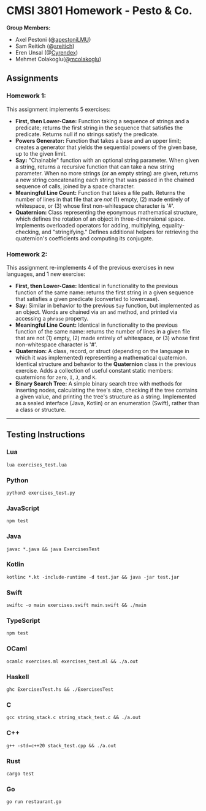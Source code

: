# CMSI 3801 Homework - Pesto & Co.

**Group Members:** 

* Axel Pestoni (@[apestoniLMU](https://github.com/apestoniLMU))
* Sam Reitich (@[sreitich](https://github.com/sreitich))
* Eren Unsal (@[Cyrendex](https://github.com/Cyrendex))
* Mehmet Colakoglu(@[mcolakoglu](https://github.com/Mehmet-Colak))



## Assignments



### **Homework 1:**

This assignment implements 5 exercises: 
* **First, then Lower-Case:** Function taking a sequence of strings and a predicate; returns the first string in the sequence that satisfies the predicate. Returns null if no strings satisfy the predicate.
* **Powers Generator:** Function that takes a base and an upper limit; creates a generator that yields the sequential powers of the given base, up to the given limit.
* **Say:** "Chainable" function with an optional string parameter. When given a string, returns a recursive function that can take a new string parameter. When no more strings (or an empty string) are given, returns a new string concatenating each string that was passed in the chained sequence of calls, joined by a space character.
* **Meaningful Line Count:** Function that takes a file path. Returns the number of lines in that file that are *not* (1) empty, (2) made entirely of whitespace, or (3) whose first non-whitespace character is '#'.
* **Quaternion:** Class representing the eponymous mathematical structure, which defines the rotation of an object in three-dimensional space. Implements overloaded operators for adding, multiplying, equality-checking, and "stringifying." Defines additional helpers for retrieving the quaternion's coefficients and computing its conjugate.

### Homework 2:

This assignment re-implements 4 of the previous exercises in new languages, and 1 new exercise:

* **First, then Lower-Case:** Identical in functionality to the previous function of the same name: returns the first string in a given sequence that satisfies a given predicate (converted to lowercase).
* **Say:** Similar in behavior to the previous `Say` function, but implemented as an object. Words are chained via an `and` method, and printed via accessing a `phrase` property.
* **Meaningful Line Count:** Identical in functionality to the previous function of the same name: returns the number of lines in a given file that are not (1) empty, (2) made entirely of whitespace, or (3) whose first non-whitespace character is '#'.
* **Quaternion:** A class, record, or struct (depending on the language in which it was implemented) representing a mathematical quaternion. Identical structure and behavior to the **Quaternion** class in the previous exercise. Adds a collection of useful constant static members: quaternions for `zero`, `I`, `J`, and `K`. 
* **Binary Search Tree:** A simple binary search tree with methods for inserting nodes, calculating the tree's size, checking if the tree contains a given value, and printing the tree's structure as a string. Implemented as a sealed interface (Java, Kotlin) or an enumeration (Swift), rather than a class or structure.

------



## Testing Instructions
### Lua

```
lua exercises_test.lua
```

### Python

```
python3 exercises_test.py
```

### JavaScript

```
npm test
```

### Java

```
javac *.java && java ExercisesTest
```

### Kotlin

```
kotlinc *.kt -include-runtime -d test.jar && java -jar test.jar
```

### Swift

```
swiftc -o main exercises.swift main.swift && ./main
```

### TypeScript

```
npm test
```

### OCaml

```
ocamlc exercises.ml exercises_test.ml && ./a.out
```

### Haskell

```
ghc ExercisesTest.hs && ./ExercisesTest
```

### C

```
gcc string_stack.c string_stack_test.c && ./a.out
```

### C++

```
g++ -std=c++20 stack_test.cpp && ./a.out
```

### Rust

```
cargo test
```

### Go

```
go run restaurant.go
```
